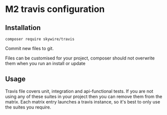# M2 travis configuration

## Installation

`composer require skywire/travis`

Commit new files to git.

Files can be customised for your project, composer should not overwrite them when you run an install or update

## Usage

Travis file covers unit, integration and api-functional tests. If you are not using any of these suites in your project then you can remove them from the matrix. Each matrix entry launches a travis instance, so it's best to only use the suites you require.
